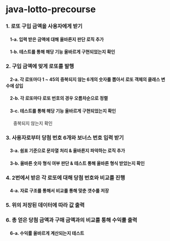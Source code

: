 # java-lotto-precourse

### 1. 로또 구입 금액을 사용자에게 받기

####  &nbsp;&nbsp;&nbsp;&nbsp;1-a. 입력 받은 금액에 대해 올바른지 판단 로직 추가

####  &nbsp;&nbsp;&nbsp;&nbsp;1-b. 테스트를 통해 해당 기능 올바르게 구현되었는지 확인

### 2. 구입 금액에 맞게 로또를 발행

####  &nbsp;&nbsp;&nbsp;&nbsp;2-a. 각 로또마다 1 ~ 45의 중복되지 않는 6개의 숫자를 뽑아서 로또 객체의 클래스 변수에 삽입

####  &nbsp;&nbsp;&nbsp;&nbsp;2-b. 각 로또마다 로또 번호의 경우 오름차순으로 정렬

####  &nbsp;&nbsp;&nbsp;&nbsp;3-c. 테스트를 통해 해당 기능 올바르게 구현되었는지 확인

&nbsp;&nbsp;&nbsp;&nbsp;&nbsp;&nbsp;중복되지 않는지 확인

### 3. 사용자로부터 당첨 번호 6개와 보너스 번호 입력 받기

####  &nbsp;&nbsp;&nbsp;&nbsp;3-a. 쉼표 기준으로 문자열 처리 & 올바른지 파악하는 로직 추가

####  &nbsp;&nbsp;&nbsp;&nbsp;3-b. 올바른 숫자 형식 여부 판단 & 테스트 통해 올바른 형식 받았는지 확인

### 4. 2번에서 받은 각 로또에 대해 당첨 번호와 비교를 진행

####  &nbsp;&nbsp;&nbsp;&nbsp;4-a. 자료 구조를 통해서 비교를 통해 맞춘 갯수를 저장

### 5. 위의 저장된 데이터에 따라 값 출력

### 6. 총 얻은 당첨 금액과 구매 금액과의 비교를 통해 수익률 출력

#### &nbsp;&nbsp;&nbsp;&nbsp;6-a. 수익률 올바르게 계산되는지 테스트













    